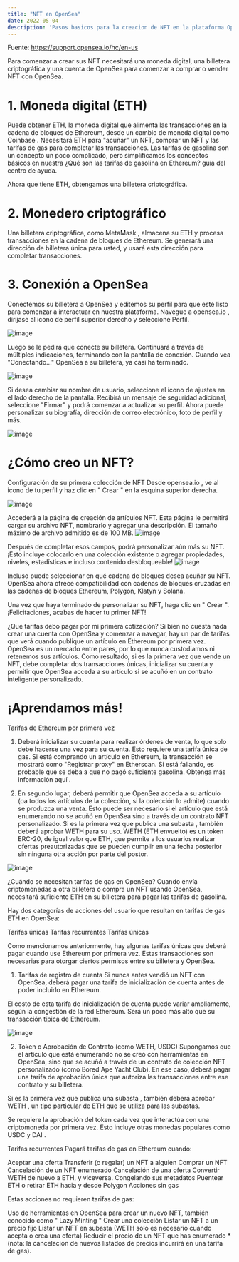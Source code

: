 ```yaml
---
title: "NFT en OpenSea"
date: 2022-05-04
description: 'Pasos basicos para la creacion de NFT en la plataforma OpenSea'
---
```


Fuente: https://support.opensea.io/hc/en-us

Para comenzar a crear sus NFT necesitará una moneda digital, una billetera criptográfica y una cuenta de OpenSea para comenzar a comprar o vender NFT con OpenSea.

# 1. Moneda digital (ETH)
Puede obtener ETH, la moneda digital que alimenta las transacciones en la cadena de bloques de Ethereum, desde un cambio de moneda digital como Coinbase . Necesitará ETH para "acuñar" un NFT, comprar un NFT y las tarifas de gas para completar las transacciones. Las tarifas de gasolina son un concepto un poco complicado, pero simplificamos los conceptos básicos en nuestra ¿Qué son las tarifas de gasolina en Ethereum? guía del centro de ayuda.

Ahora que tiene ETH, obtengamos una billetera criptográfica.

# 2. Monedero criptográfico
Una billetera criptográfica, como MetaMask , almacena su ETH y procesa transacciones en la cadena de bloques de Ethereum. Se generará una dirección de billetera única para usted, y usará esta dirección para completar transacciones.

# 3. Conexión a OpenSea 

Conectemos su billetera a OpenSea y editemos su perfil para que esté listo para comenzar a interactuar en nuestra plataforma. Navegue a opensea.io , diríjase al icono de perfil superior derecho y seleccione Perfil.

![image](https://user-images.githubusercontent.com/99153503/166862618-1289a274-2fdc-4ce2-86ac-38c26ed7e928.png)

Luego se le pedirá que conecte su billetera. Continuará a través de múltiples indicaciones, terminando con la pantalla de conexión. Cuando vea "Conectando..."  OpenSea a su billetera, ya casi ha terminado.

![image](https://user-images.githubusercontent.com/99153503/166862670-b1038fdd-7c71-43d2-941d-178f09de5190.png)

Si desea cambiar su nombre de usuario, seleccione el ícono de ajustes en el lado derecho de la pantalla. Recibirá un mensaje de seguridad adicional, seleccione "Firmar" y podrá comenzar a actualizar su perfil.
Ahora puede personalizar su biografía, dirección de correo electrónico, foto de perfil y más. 

![image](https://user-images.githubusercontent.com/99153503/166862725-49d5a68e-67fb-48a6-aa28-86805132fb6d.png)


# ¿Cómo creo un NFT?

Configuración de su primera colección de NFT
Desde opensea.io , ve al icono de tu perfil y haz clic en " Crear " en la esquina superior derecha.

![image](https://user-images.githubusercontent.com/99153503/166862776-adf8c3a3-4de2-4bc5-94a6-34369066046b.png)

Accederá a la página de creación de artículos NFT. Esta página le permitirá cargar su archivo NFT, nombrarlo y agregar una descripción. El tamaño máximo de archivo admitido es de 100 MB.
![image](https://user-images.githubusercontent.com/99153503/166862815-8b934222-438d-4764-b3a9-5105dfa47e03.png)

Después de completar esos campos, podrá personalizar aún más su NFT. ¡Esto incluye colocarlo en una colección existente o agregar propiedades, niveles, estadísticas e incluso contenido desbloqueable!
![image](https://user-images.githubusercontent.com/99153503/166862881-efc16abe-31e9-4e71-ba1d-b1e874dcf51b.png)

Incluso puede seleccionar en qué cadena de bloques desea acuñar su NFT. OpenSea ahora ofrece compatibilidad con cadenas de bloques cruzadas en las cadenas de bloques Ethereum, Polygon, Klatyn y Solana.

Una vez que haya terminado de personalizar su NFT, haga clic en " Crear ". ¡Felicitaciones, acabas de hacer tu primer NFT! 

¿Qué tarifas debo pagar por mi primera cotización?
Si bien no cuesta nada crear una cuenta con OpenSea y comenzar a navegar, hay un par de tarifas que verá cuando publique un artículo en Ethereum por primera vez. OpenSea es un mercado entre pares, por lo que nunca custodiamos ni retenemos sus artículos. Como resultado, si es la primera vez que vende un NFT, debe completar dos transacciones únicas, inicializar su cuenta y permitir que OpenSea acceda a su artículo si se acuñó en un contrato inteligente personalizado. 
 
# ¡Aprendamos más!
 
Tarifas de Ethereum por primera vez
1. Deberá inicializar su cuenta para realizar órdenes de venta, lo que solo debe hacerse una vez para su cuenta. Esto requiere una tarifa única de gas. Si está comprando un artículo en Ethereum, la transacción se mostrará como "Registrar proxy" en Etherscan. Si está fallando, es probable que se deba a que no pagó suficiente gasolina. Obtenga más información aquí . 

2. En segundo lugar, deberá permitir que OpenSea acceda a su artículo (oa todos los artículos de la colección, si la colección lo admite) cuando se produzca una venta. Esto puede ser necesario si el artículo que está enumerando no se acuñó en OpenSea sino a través de un contrato NFT personalizado. Si es la primera vez que publica una subasta , también deberá aprobar WETH para su uso. WETH (ETH envuelto) es un token ERC-20, de igual valor que ETH, que permite a los usuarios realizar ofertas preautorizadas que se pueden cumplir en una fecha posterior sin ninguna otra acción por parte del postor. 

![image](https://user-images.githubusercontent.com/99153503/166867843-ab3c706c-c309-4455-8970-44cb4d3a6df3.png)

¿Cuándo se necesitan tarifas de gas en OpenSea?
Cuando envía criptomonedas a otra billetera o compra un NFT usando OpenSea, necesitará suficiente ETH en su billetera para pagar las tarifas de gasolina.

Hay dos categorías de acciones del usuario que resultan en tarifas de gas ETH en OpenSea:

Tarifas únicas
Tarifas recurrentes
Tarifas únicas

Como mencionamos anteriormente, hay algunas  tarifas únicas que deberá pagar cuando use Ethereum por primera vez. Estas transacciones son necesarias para otorgar ciertos permisos entre su billetera y OpenSea. 

 

1. Tarifas de registro de cuenta
Si nunca antes vendió un NFT con OpenSea, deberá pagar una tarifa de inicialización de cuenta  antes de poder incluirlo en Ethereum. 

El costo de esta  tarifa de inicialización de cuenta puede variar ampliamente, según la congestión de la red Ethereum. Será un poco más alto que su transacción típica de Ethereum.

![image](https://user-images.githubusercontent.com/99153503/166867959-c401d8ad-72a5-4094-a77c-3cc597c088b5.png)

2. Token o Aprobación de Contrato (como WETH, USDC)
Supongamos que el artículo que está enumerando no se creó con herramientas en OpenSea, sino que se acuñó a través de un contrato de colección NFT personalizado (como Bored Ape Yacht Club). En ese caso, deberá pagar una tarifa de aprobación única que autoriza las transacciones entre ese contrato y su billetera.

Si es la  primera vez que publica una subasta , también  deberá aprobar WETH , un tipo particular de ETH que se utiliza para las subastas.

Se requiere la aprobación del token cada vez que interactúa con una criptomoneda por primera vez. Esto incluye otras monedas populares como  USDC y DAI .

Tarifas recurrentes Pagará tarifas
de gas en Ethereum cuando:

Aceptar una oferta
Transferir (o regalar) un NFT a alguien
Comprar un NFT
Cancelación de un NFT enumerado
Cancelación de una oferta
Convertir WETH de nuevo a ETH, y viceversa.
Congelando sus metadatos
Puentear ETH o retirar ETH hacia y desde Polygon
Acciones sin gas

Estas acciones no requieren tarifas de gas:

Uso de herramientas en OpenSea para crear un nuevo NFT, también conocido como " Lazy Minting "
Crear una colección
Listar un NFT a un precio fijo
Listar un NFT en subasta (WETH solo es necesario cuando acepta o crea una oferta)
Reducir el precio de un NFT que has enumerado * (nota: la cancelación de nuevos listados de precios incurrirá en una tarifa de gas).
